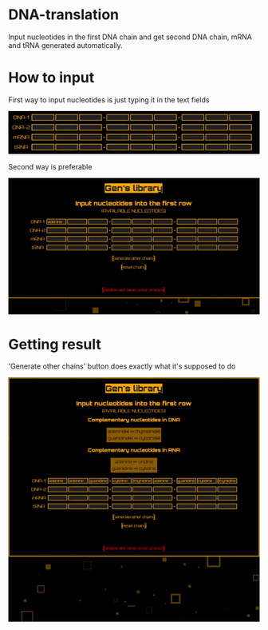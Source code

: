 # DNA-translation
Input nucleotides in the first DNA chain and get second DNA chain, mRNA and tRNA generated automatically.
# How to input

First way to input nucleotides is just typing it in the text fields

![](https://github.com/available-username-it-is/DNA-translation/blob/main/readme/manual_input.gif)

Second way is preferable

![](https://github.com/available-username-it-is/DNA-translation/blob/main/readme/buttons_input.gif)

# Getting result

'Generate other chains' button does exactly what it's supposed to do

![](https://github.com/available-username-it-is/DNA-translation/blob/main/readme/generate_chains.gif)
